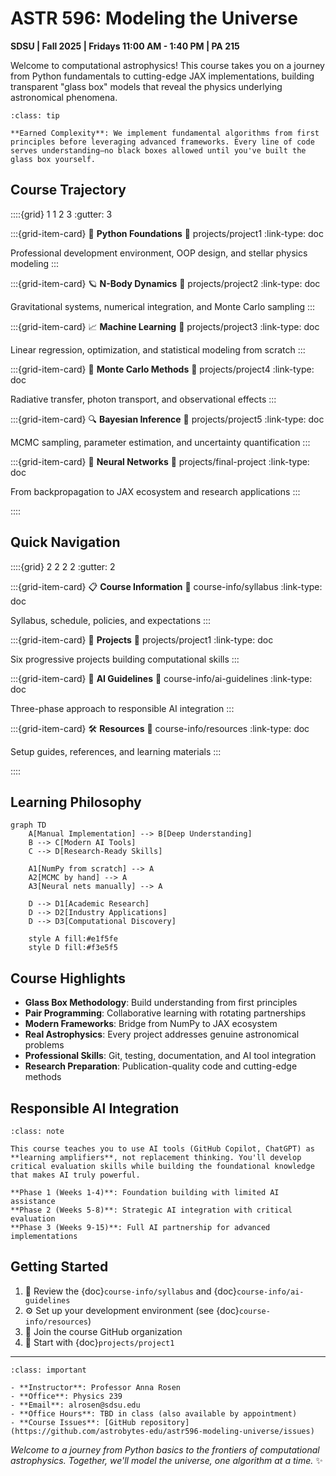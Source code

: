 # ASTR 596: Modeling the Universe

**SDSU | Fall 2025 | Fridays 11:00 AM - 1:40 PM | PA 215**

Welcome to computational astrophysics! This course takes you on a journey from Python fundamentals to cutting-edge JAX implementations, building transparent "glass box" models that reveal the physics underlying astronomical phenomena.

```{admonition} Course Philosophy: "Glass Box" Modeling
:class: tip

**Earned Complexity**: We implement fundamental algorithms from first principles before leveraging advanced frameworks. Every line of code serves understanding—no black boxes allowed until you've built the glass box yourself.
```

## Course Trajectory

::::{grid} 1 1 2 3
:gutter: 3

:::{grid-item-card} 🐍 **Python Foundations**
:link: projects/project1
:link-type: doc

Professional development environment, OOP design, and stellar physics modeling
:::

:::{grid-item-card} 🪐 **N-Body Dynamics**
:link: projects/project2
:link-type: doc

Gravitational systems, numerical integration, and Monte Carlo sampling
:::

:::{grid-item-card} 📈 **Machine Learning**
:link: projects/project3
:link-type: doc

Linear regression, optimization, and statistical modeling from scratch
:::

:::{grid-item-card} 🎲 **Monte Carlo Methods**
:link: projects/project4
:link-type: doc

Radiative transfer, photon transport, and observational effects
:::

:::{grid-item-card} 🔍 **Bayesian Inference**
:link: projects/project5
:link-type: doc

MCMC sampling, parameter estimation, and uncertainty quantification
:::

:::{grid-item-card} 🧠 **Neural Networks**
:link: projects/final-project
:link-type: doc

From backpropagation to JAX ecosystem and research applications
:::

::::

## Quick Navigation

::::{grid} 2 2 2 2
:gutter: 2

:::{grid-item-card} 📋 **Course Information**
:link: course-info/syllabus
:link-type: doc

Syllabus, schedule, policies, and expectations
:::

:::{grid-item-card} 🎯 **Projects**
:link: projects/project1
:link-type: doc

Six progressive projects building computational skills
:::

:::{grid-item-card} 🤖 **AI Guidelines**
:link: course-info/ai-guidelines
:link-type: doc

Three-phase approach to responsible AI integration
:::

:::{grid-item-card} 🛠️ **Resources**
:link: course-info/resources
:link-type: doc

Setup guides, references, and learning materials
:::

::::

## Learning Philosophy

```{mermaid}
graph TD
    A[Manual Implementation] --> B[Deep Understanding]
    B --> C[Modern AI Tools]
    C --> D[Research-Ready Skills]
    
    A1[NumPy from scratch] --> A
    A2[MCMC by hand] --> A
    A3[Neural nets manually] --> A
    
    D --> D1[Academic Research]
    D --> D2[Industry Applications]
    D --> D3[Computational Discovery]
    
    style A fill:#e1f5fe
    style D fill:#f3e5f5
```

## Course Highlights

- **Glass Box Methodology**: Build understanding from first principles
- **Pair Programming**: Collaborative learning with rotating partnerships  
- **Modern Frameworks**: Bridge from NumPy to JAX ecosystem
- **Real Astrophysics**: Every project addresses genuine astronomical problems
- **Professional Skills**: Git, testing, documentation, and AI tool integration
- **Research Preparation**: Publication-quality code and cutting-edge methods

## Responsible AI Integration

```{admonition} AI as a Learning Partner
:class: note

This course teaches you to use AI tools (GitHub Copilot, ChatGPT) as **learning amplifiers**, not replacement thinking. You'll develop critical evaluation skills while building the foundational knowledge that makes AI truly powerful.

**Phase 1 (Weeks 1-4)**: Foundation building with limited AI assistance  
**Phase 2 (Weeks 5-8)**: Strategic AI integration with critical evaluation  
**Phase 3 (Weeks 9-15)**: Full AI partnership for advanced implementations
```

## Getting Started

1. 📖 Review the {doc}`course-info/syllabus` and {doc}`course-info/ai-guidelines`
2. ⚙️ Set up your development environment (see {doc}`course-info/resources`)
3. 👥 Join the course GitHub organization
4. 🚀 Start with {doc}`projects/project1`

---

```{admonition} Questions or Issues?
:class: important

- **Instructor**: Professor Anna Rosen
- **Office**: Physics 239
- **Email**: alrosen@sdsu.edu
- **Office Hours**: TBD in class (also available by appointment)
- **Course Issues**: [GitHub repository](https://github.com/astrobytes-edu/astr596-modeling-universe/issues)
```

*Welcome to a journey from Python basics to the frontiers of computational astrophysics. Together, we'll model the universe, one algorithm at a time.* ✨